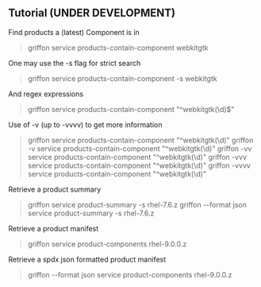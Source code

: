 ## Tutorial (UNDER DEVELOPMENT)

Find products a (latest) Component is in
> griffon service products-contain-component webkitgtk

One may use the -s flag for strict search
> griffon service products-contain-component -s webkitgtk

And regex expressions
> griffon service products-contain-component "^webkitgtk(\d)$"

Use of -v (up to -vvvv) to get more information
> griffon service products-contain-component "^webkitgtk(\d)"
> griffon -v service products-contain-component "^webkitgtk(\d)"
> griffon -vv service products-contain-component "^webkitgtk(\d)"
> griffon -vvv service products-contain-component "^webkitgtk(\d)"
> griffon -vvvv service products-contain-component "^webkitgtk(\d)"

Retrieve a product summary
> griffon service product-summary -s rhel-7.6.z
> griffon --format json service product-summary -s rhel-7.6.z

Retrieve a product manifest
> griffon service product-components rhel-9.0.0.z

Retrieve a spdx json formatted product manifest
> griffon --format json service product-components rhel-9.0.0.z

